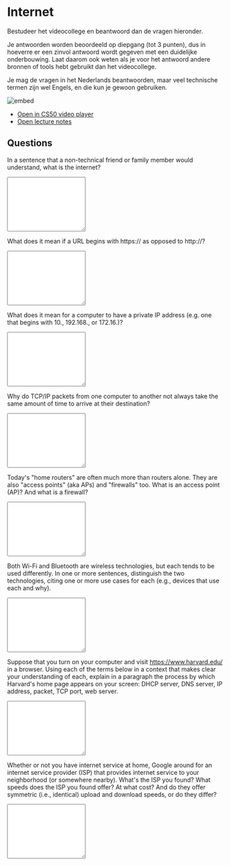 # Internet

Bestudeer het videocollege en beantwoord dan de vragen hieronder.

Je antwoorden worden beoordeeld op diepgang (tot 3 punten), dus in hoeverre er een zinvol antwoord wordt gegeven met een duidelijke onderbouwing. Laat daarom ook weten als je voor het antwoord andere bronnen of tools hebt gebruikt dan het videocollege.

Je mag de vragen in het Nederlands beantwoorden, maar veel technische termen zijn wel Engels, en die kun je gewoon gebruiken.

![embed](https://www.youtube.com/embed/n_KghQP86Sw)

- [Open in CS50 video player](https://video.cs50.io/n_KghQP86Sw?screen=CBDtYHnW3gI)
- [Open lecture notes](https://cs50.harvard.edu/ap/2021/curriculum/technology/notes/internet/)

## Questions

In a sentence that a non-technical friend or family member would understand, what is the internet?

<textarea name="form[q1]" rows="8" required></textarea>

What does it mean if a URL begins with https:// as opposed to http://?

<textarea name="form[q2]" rows="8" required></textarea>

What does it mean for a computer to have a private IP address (e.g. one that begins with 10., 192.168., or 172.16.)?

<textarea name="form[q3]" rows="8" required></textarea>

Why do TCP/IP packets from one computer to another not always take the same amount of time to arrive at their destination?

<textarea name="form[q4]" rows="8" required></textarea>

Today's "home routers" are often much more than routers alone. They are also "access points" (aka APs) and "firewalls" too. What is an access point (AP)? And what is a firewall?

<textarea name="form[q5]" rows="8" required></textarea>

Both Wi-Fi and Bluetooth are wireless technologies, but each tends to be used differently. In one or more sentences, distinguish the two technologies, citing one or more use cases for each (e.g., devices that use each and why).

<textarea name="form[q6]" rows="8" required></textarea>

Suppose that you turn on your computer and visit <https://www.harvard.edu/> in a browser. Using each of the terms below in a context that makes clear your understanding of each, explain in a paragraph the process by which Harvard's home page appears on your screen: DHCP server, DNS server, IP address, packet, TCP port, web server.

<textarea name="form[q7]" rows="8" required></textarea>

Whether or not you have internet service at home, Google around for an internet service provider (ISP) that provides internet service to your neighborhood (or somewhere nearby). What's the ISP you found? What speeds does the ISP you found offer? At what cost? And do they offer symmetric (i.e., identical) upload and download speeds, or do they differ?

<textarea name="form[q8]" rows="8" required></textarea>
